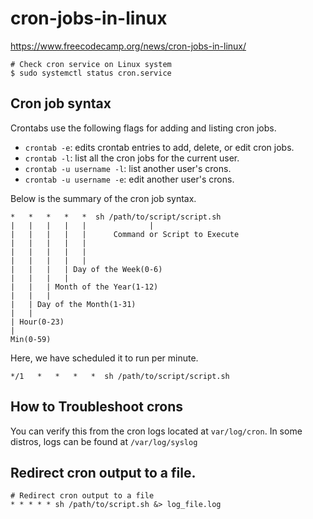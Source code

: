 cron-jobs-in-linux
==================

https://www.freecodecamp.org/news/cron-jobs-in-linux/


	# Check cron service on Linux system
	$ sudo systemctl status cron.service

## Cron job syntax

Crontabs use the following flags for adding and listing cron jobs.

- `crontab -e`: edits crontab entries to add, delete, or edit cron jobs.
- `crontab -l`: list all the cron jobs for the current user.
- `crontab -u username -l`: list another user's crons.
- `crontab -u username -e`: edit another user's crons.	


Below is the summary of the cron job syntax.

```
*   *   *   *   *  sh /path/to/script/script.sh
|   |   |   |   |              |
|   |   |   |   |      Command or Script to Execute        
|   |   |   |   |
|   |   |   |   |
|   |   |   |   |
|   |   |   | Day of the Week(0-6)
|   |   |   |
|   |   | Month of the Year(1-12)
|   |   |
|   | Day of the Month(1-31)  
|   |
| Hour(0-23)  
|
Min(0-59)
```

Here, we have scheduled it to run per minute.

```
*/1   *   *   *   *  sh /path/to/script/script.sh
```

## How to Troubleshoot crons

You can verify this from the cron logs located at `var/log/cron`. In some distros, logs can be found at `/var/log/syslog`

## Redirect cron output to a file.

```
# Redirect cron output to a file
* * * * * sh /path/to/script.sh &> log_file.log
```